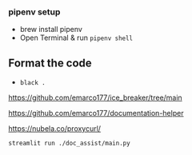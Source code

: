 ### pipenv setup
- brew install pipenv
- Open Terminal & run `pipenv shell`

## Format the code
- `black .`

https://github.com/emarco177/ice_breaker/tree/main

https://github.com/emarco177/documentation-helper

https://nubela.co/proxycurl/

`streamlit run ./doc_assist/main.py`
